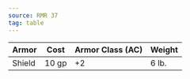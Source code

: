 ```yaml
---
source: RMR 37
tag: table
---
```


|Armor|Cost|Armor Class (AC)|Weight|
|-----|-----|-----|-----|
|Shield|10 gp|+2|6 lb.|
